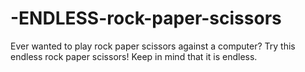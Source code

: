 # -ENDLESS-rock-paper-scissors
Ever wanted to play rock paper scissors against a computer? Try this endless rock paper scissors! Keep in mind that it is endless.

